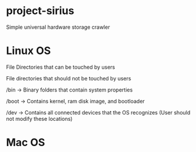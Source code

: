 # project-sirius
Simple universal hardware storage crawler



# Linux OS
File Directories that can be touched by users


File directories that should not be touched by users

/bin -> Binary folders that contain system properties

/boot -> Contains kernel, ram disk image, and bootloader

/dev -> Contains all connected devices that the OS recognizes (User should not modify these locations)




# Mac OS